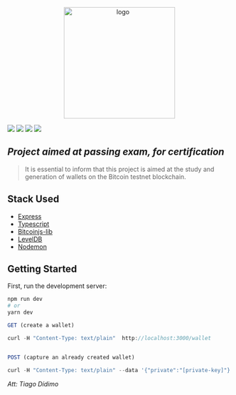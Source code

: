 <p align="center">
  <a href="https://github.com/didimojs/generate-wallet" target="blank"><img src="https://drive.google.com/uc?export=view&id=1ZaR_eyw6KOFqdGarO1W-dIrSmVEZN8p4" width="250" alt="logo" /></a>
</p>

![](https://img.shields.io/node/v/tiny-secp256k1)
![](https://img.shields.io/badge/wallet-testnet-blue)
![](https://img.shields.io/badge/release-v1.0.0-blue)
![](https://img.shields.io/badge/tag-v1.0.0-blue)

## _Project aimed at passing exam, for certification_

> It is essential to inform that this project is aimed at the study and generation of wallets on the Bitcoin testnet blockchain.

## Stack Used

- [Express](http://expressjs.com/)
- [Typescript](https://www.typescriptlang.org/)
- [Bitcoinjs-lib](https://www.npmjs.com/package/bitcoinjs-lib/)
- [LevelDB](https://www.npmjs.com/package/level/)
- [Nodemon](https://nodemon.io/)

## Getting Started

First, run the development server:

```bash
npm run dev
# or
yarn dev
```

```javascript
GET (create a wallet)

curl -H "Content-Type: text/plain"  http://localhost:3000/wallet


POST (capture an already created wallet)

curl -H "Content-Type: text/plain" --data '{"private":"[private-key]"}' http://localhost:3000/wallet

```

_Att: Tiago Dídimo_
